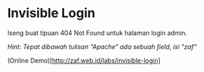 # Invisible Login

Iseng buat tipuan 404 Not Found untuk halaman login admin.

*Hint: Tepat dibawah tulisan "Apache" ada sebuah field, isi "zaf"*

(Online Demo)[http://zaf.web.id/labs/invisible-login]